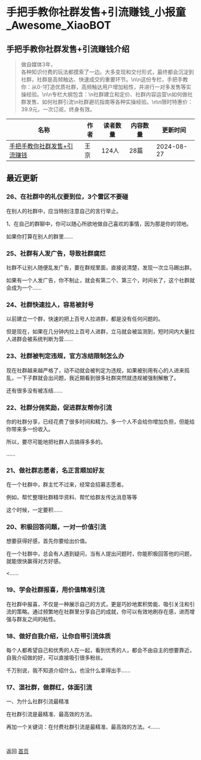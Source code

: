 # 手把手教你社群发售+引流赚钱_小报童_Awesome_XiaoBOT

## 手把手教你社群发售+引流赚钱介绍
> 做自媒体3年，  
各种知识付费的玩法都摸索了一边。大多变现和交付形式，最终都会沉淀到社群，社群是高频触达、快速成交的重要环节。\n\n这份专栏，手把手教你：从0-1打造优质社群，高频触达用户增加粘性，并进行一对多发售等实操经验。\n\n专栏大纲包含：\n社群建立和定价、社群内容运营\n如何做社群发售、如何社群引流\n社群避坑指南等各种实操经验。\n\n限时特惠价：39.9元，一次订阅，终身有效。  
  


|名称|作者|读者数量|内容数量|更新时间|
|---|---|---|---|---|
|[手把手教你社群发售+引流赚钱](https://xiaobot.net/p/wj0722?refer=0b133df9-27dc-423b-8101-639049001c13)|王京|124人|28篇|2024-08-27|

## 最近更新
### 26、在社群中的礼仪要到位，3个雷区不要碰

在别人的社群中，应当特别注意自己的言行举止。

1、在自己的群聊中，你可以随心所欲地做自己喜欢的事情，因为那是你的领地。

如果你打算在别人的群里......

### 25、社群有人发广告，导致社群腐烂

社群不让别人随便乱发广告，要在群规里面，直接说清楚，发现一次立马踢出群。



如果有一个人发广告，你不制止，就会有第二个、第三个，时间长了，这个社群就会成为一个......

### 24、社群快速拉人，容易被封号

以前建立一个群，快速的把上百号人拉进群，都是没有任何问题的。



但是现在，如果在几分钟内拉上百号人进群，立马就会被监测到，短时间内大量拉人进群会被系统判断为营......

### 23、社群被判定违规，官方冻结限制怎么办

现在社群越来越严格了，动不动就会被判定为违规，如果被别用有心的人进来捣乱，一下子群就会出问题，我近期看到很多社群突然就违规被强制解散了。



还有很多没有被冻结......

### 22、社群分佣奖励，促进群友帮你引流

你的社群分享，已经花费了很多时间和精力。多一个人不会给你增加负担，但能给你带来多一份收入。



所以，要尽可能地把社群人员搞得多多的。

 ......

### 21、做社群志愿者，名正言顺加好友

在一个社群中，群主忙不过来，经常会招募志愿者。



例如，帮忙整理社群精华资料、帮忙给群友传达消息等等



这个时候，一定要积......

### 20、积极回答问题，一对一价值引流

想要获得好感，首先你要给出价值。



在一个社群中，总会有人遇到疑问，当有人提出问题时，你能积极回答他的问题，就能很快赢得对方好感。

 <......

### 19、学会社群报喜，用价值精准引流

在社群中报喜，不仅是一种展示自己的方式，更是巧妙地累积势能、吸引关注和引流的策略。通过频繁地在社群里分享自己的成就，你可以有效地刷存在感，进而增强与群友之间的粘性。



### 18、做好自我介绍，让你自带引流体质

每个人都希望自己和优秀的人在一起，看到优秀的人，都会不由自主的想要靠近，自我介绍做的好，可以直接吸引很多粉丝。



千万别说，我不知道介绍什么，也没什么拿得出手......

### 17、混社群，做群红，体面引流

一、为什么社群引流最精准



在社群引流是最精准、最高效的方法。



再加一个关键词：在付费社群引流是最精准、最高效的方法。<......


<a href="https://github.com/Reno9527/awesome-xiaobot" style="color: white; text-decoration: none;">awesome-xiaobot</a>

返回 [首页](../README.md)
